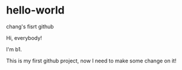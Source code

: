# hello-world
chang's fisrt github 

Hi, everybody!

I'm b1.

This is my first github project, now I need to make some change on it!
